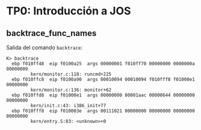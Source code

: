 TP0: Introducción a JOS
=======================

backtrace_func_names
--------------------

Salida del comando `backtrace`:

```
K> backtrace
  ebp f010ff48  eip f0100a25  args 00000001 f010ff70 00000000 0000000a 00000009
         kern/monitor.c:118: runcmd+225
  ebp f010ffc8  eip f0100a90  args 00010094 00010094 f010fff8 f01000e1 00000000
         kern/monitor.c:136: monitor+62
  ebp f010ffd8  eip f01000e1  args 00000000 00001aac 00000644 00000000 00000000
         kern/init.c:43: i386_init+77
  ebp f010fff8  eip f010003e  args 00111021 00000000 00000000 00000000 00000000
         kern/entry.S:83: <unknown>+0

```
